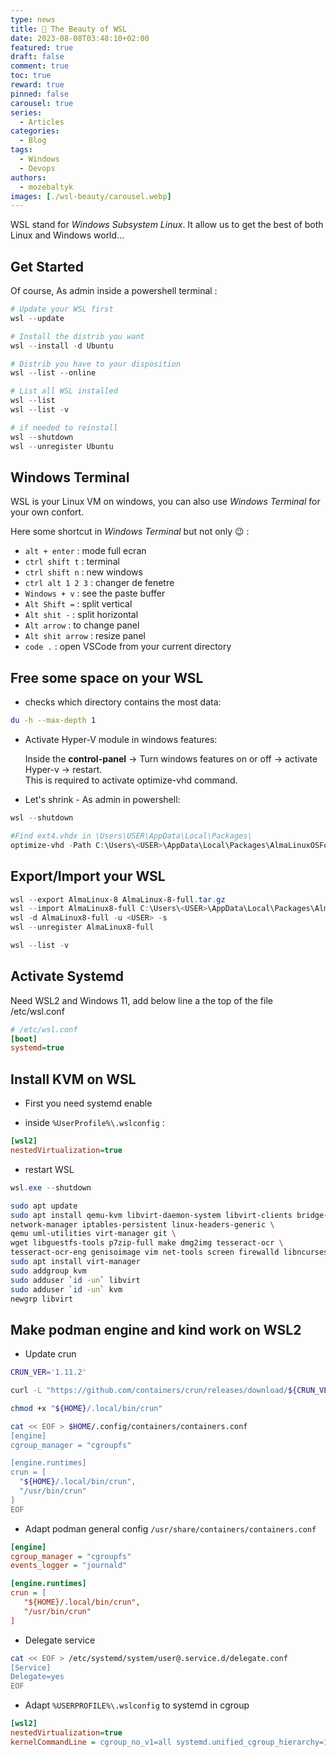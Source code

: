 ```yaml
---
type: news 
title: 🎉 The Beauty of WSL
date: 2023-08-08T03:48:10+02:00
featured: true
draft: false
comment: true
toc: true
reward: true
pinned: false
carousel: true
series:
  - Articles
categories:
  - Blog
tags:
  - Windows
  - Devops
authors:
  - mozebaltyk
images: [./wsl-beauty/carousel.webp]
---
```


WSL stand for *Windows Subsystem Linux*. It allow us to get the best of both Linux and Windows world...

<!--more-->

## Get Started 

Of course, As admin inside a powershell terminal :

```powershell
# Update your WSL first
wsl --update

# Install the distrib you want
wsl --install -d Ubuntu

# Distrib you have to your disposition
wsl --list --online

# List all WSL installed
wsl --list
wsl --list -v

# if needed to reinstall 
wsl --shutdown
wsl --unregister Ubuntu
```

## Windows Terminal 

WSL is your Linux VM on windows, you can also use *Windows Terminal* for your own confort.

Here some shortcut in *Windows Terminal* but not only 😉 :

  - `alt + enter`      :  mode full ecran
  - `ctrl shift t`     :  terminal
  - `ctrl shift n`     :  new windows
  - `ctrl alt 1 2 3`   :  changer de fenetre
  - `Windows + v`      :  see the paste buffer
  - `Alt Shift =`      :  split vertical
  - `Alt shit -`       :  split horizontal
  - `Alt arrow`        :  to change panel
  - `Alt shit arrow`   :  resize panel  
  - `code .`           :  open VSCode from your current directory

## Free some space on your WSL

* checks which directory contains the most data:

```bash
du -h --max-depth 1
```

* Activate Hyper-V module in windows features:  

  Inside the **control-panel** -> Turn windows features on or off -> activate Hyper-v -> restart.  
  This is required to activate optimize-vhd command.  


* Let's shrink - As admin in powershell:

```powershell
wsl --shutdown

#Find ext4.vhdx in \Users\USER\AppData\Local\Packages\
optimize-vhd -Path C:\Users\<USER>\AppData\Local\Packages\AlmaLinuxOSFoundation.AlmaLinux8WSL_xxxxxxxxxxxxxx\LocalState\ext4.vhdx -Mode full
```

## Export/Import your WSL

```powershell
wsl --export AlmaLinux-8 AlmaLinux-8-full.tar.gz
wsl --import AlmaLinux8-full C:\Users\<USER>\AppData\Local\Packages\Alma8-full .\AlmaLinux-8-full.tar
wsl -d AlmaLinux8-full -u <USER> -s
wsl --unregister AlmaLinux8-full

wsl --list -v
```

## Activate Systemd

Need WSL2 and Windows 11, add below line a the top of the file /etc/wsl.conf

```ini
# /etc/wsl.conf
[boot]
systemd=true
```

## Install KVM on WSL

* First you need systemd enable

* inside `%UserProfile%\.wslconfig` :

```ini
[wsl2]
nestedVirtualization=true
```

* restart WSL

```powershell
wsl.exe --shutdown
```

```bash
sudo apt update
sudo apt install qemu-kvm libvirt-daemon-system libvirt-clients bridge-utils cpu-checker \
network-manager iptables-persistent linux-headers-generic \
qemu uml-utilities virt-manager git \
wget libguestfs-tools p7zip-full make dmg2img tesseract-ocr \
tesseract-ocr-eng genisoimage vim net-tools screen firewalld libncurses-dev -y
sudo apt install virt-manager
sudo addgroup kvm
sudo adduser `id -un` libvirt
sudo adduser `id -un` kvm
newgrp libvirt
```

## Make podman engine and kind work on WSL2

* Update crun

```bash
CRUN_VER='1.11.2'

curl -L "https://github.com/containers/crun/releases/download/${CRUN_VER}/crun-${CRUN_VER}-linux-amd64" -o "${HOME}/.local/bin/crun"

chmod +x "${HOME}/.local/bin/crun"

cat << EOF > $HOME/.config/containers/containers.conf
[engine]
cgroup_manager = "cgroupfs"

[engine.runtimes]
crun = [
  "${HOME}/.local/bin/crun",
  "/usr/bin/crun"
]
EOF
```

* Adapt podman general config `/usr/share/containers/containers.conf`

```ini
[engine]
cgroup_manager = "cgroupfs"
events_logger = "journald"

[engine.runtimes]
crun = [
   "${HOME}/.local/bin/crun",
   "/usr/bin/crun"
]
```

* Delegate service

```bash
cat << EOF > /etc/systemd/system/user@.service.d/delegate.conf
[Service]
Delegate=yes
EOF
```

* Adapt `%USERPROFILE%\.wslconfig` to systemd in cgroup

```ini
[wsl2]
nestedVirtualization=true
kernelCommandLine = cgroup_no_v1=all systemd.unified_cgroup_hierarchy=1
```
